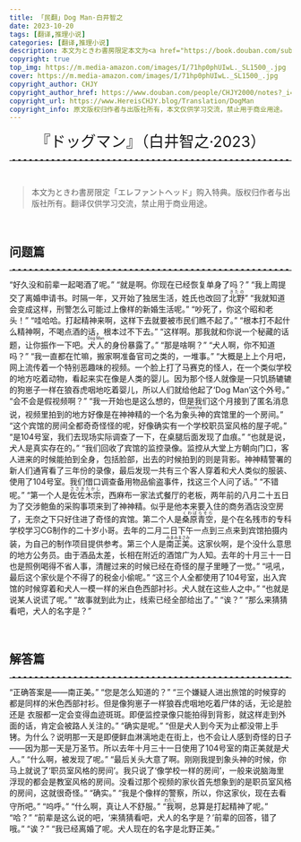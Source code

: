 ```yaml
---
title: 「民翻」Dog Man·白井智之
date: 2023-10-20
tags: [翻译,推理小说]
categories: [翻译,推理小说]
description: 本文为ときわ書房限定本文为<a href="https://book.douban.com/subject/36497658/"><b>「エレファントヘッド」</b></a>购入特典。版权归作者与出版社所有。翻译仅供学习交流，禁止用于商业用途。
copyright: true
top_img: https://m.media-amazon.com/images/I/71hp0phUIwL._SL1500_.jpg
cover: https://m.media-amazon.com/images/I/71hp0phUIwL._SL1500_.jpg
copyright_author: CHJY
copyright_author_href: https://www.douban.com/people/CHJY2000/notes?_i=2247840rKyl-MY
copyright_url: https://www.HereisCHJY.blog/Translation/DogMan
copyright_info: 原文版权归作者与出版社所有，本文仅供学习交流，禁止用于商业用途。
---
```


<html>
    <head>
        <style>
            /* 设置链接的样式 */
            p a {
                text-decoration: none;
                text-decoration-line: none;
                text-decoration-color: none;
                text-decoration-style: none;
                border-bottom: 2px solid #e3e3e3;
            }
            CENTER {
                font-size: 27PX;
                font-style: bold;
            }
            hr {
                border: none; /* 移除默认的边框样式 */
                border-top: 2.5px dashed #E3E3E3; /* 设置上边框为1像素的虚线，颜色为黑色 */
            }
            .hhr {
                border: none; /* 移除默认的边框样式 */
                border-bottom: 2.5px dotted rgba(230, 230, 230,.9); /* 设置上边框为1像素的虚线，颜色为黑色 */
            }
            .dots {
                background-image: radial-gradient(.15em .15em at center center,black,black 50%,transparent);
                background-position: bottom right;
                background-repeat: repeat-x; 
                background-size: 1em 0.3em;
                padding-bottom: .4em; 
            }
            .container {
                display: flex;
                flex-direction: column;
                align-items: center;
                justify-content: space-between;
                width: AUTO;
                background-color: transparent;
                border: .01px solid rgba(0, 0, 0,.05);
                box-sizing: border-box;
                box-shadow: 10px 10px 7.5px rgba(0, 0, 0,.1);
                padding-bottom:0px;
                padding-top:15px;
             }
            .content {
                display: flex;
            }
            .image {
                flex: 0.4;
                display: flex;
                align-items: center;
                justify-content: space-between;
                margin-left: 15px;
                margin-right: 15px;
                margin-top: -12px;
            }
            .text {
                flex: 1.2;
                padding: 10px;
                margin-right: 20px;
                text-align:justify;
            }
            .title {
                order:-1;
                display: flex;
                MARGIN-TOP:5PX;
                justify-content: space-between;
                align-items: center;
                text-align: center;
                font-size: 18px; 
            }
            @media screen and (max-width: 800px) {
                .content {
                    flex-direction: column;
                    align-items: center;
                    justify-content: flex-start;
                }
                .image {
                    order:1;
                    flex:1;
                    margin: 0;
                }
                .text {
                    order:2;
                    flex:1;
                    margin: 0;
                }
            }
        </style>
    </head>
<body>


<center> 『ドッグマン』（白井智之·2023）</center>
<HR>

<BR>

> 本文为ときわ書房限定「エレファントヘッド」购入特典。版权归作者与出版社所有。翻译仅供学习交流，禁止用于商业用途。

<BR>

## 问题篇
<HR>

“好久没和前辈一起喝酒了呢。”
“就是啊。你现在已经恢复单身了吗？”
“我上周提交了离婚申请书。时隔一年，又开始了独居生活，姓氏也改回了<ruby>北野<rt>きたの</rt></ruby>”
“我就知道会变成这样，刑警怎么可能过上像样的新婚生活呢。”
“吵死了，你这个昭和老头！”
“哇哈哈。打起精神来啊，这样下去就要被市民们瞧不起了。”
“根本打不起什么精神啊，不喝点酒的话，根本过不下去。”
“这样啊。那我就和你说一个秘藏的话题，让你振作一下吧。<ruby>犬人<rt>Dog Man</rt></ruby>的身份暴露了。”
“那是啥啊？”
“犬人啊，你不知道吗？”
“我一直都在忙嘛，搬家啊准备官司之类的，一堆事。”
“大概是上上个月吧，网上流传着一个特别恶趣味的视频。一个脸上打了马赛克的怪人，在一个类似学校的地方吃着动物，看起来实在像是人类的婴儿。因为那个怪人就像是一只饥肠辘辘的狗崽子一样在狼吞虎咽地吃着婴儿，所以人们就给他起了‘Dog Man’这个外号。”
“会不会是假视频啊？”
“我一开始也是这么想的，但是我们这个月接到了匿名消息说，视频里拍到的地方好像是在神神精的一个名为<ruby>象头神<rt>Ganesha</rt></ruby>的宾馆里的一个房间。”
“这个宾馆的房间全都奇奇怪怪的呢，好像确实有一个学校职员室风格的屋子呢。”
“是104号室，我们去现场实际调查了一下，在桌腿后面发现了血痕。”
“也就是说，犬人是真实存在的。”
“我们回收了宾馆的监控录像。监控从大堂上方朝向门口，客人进来的时候能拍到全身，包括脸部，出去的时候拍到的则是背影。神神精警署的新人们通宵看了三年份的录像，最后发现一共有三个客人穿着和犬人类似的服装、使用了104号室。我们借口调查备用物品偷盗事件，找这三个人问了话。”
“不错呢。”
“第一个人是<ruby>佐佐木宗<rt>ささきたかし</rt></ruby>，西麻布一家法式餐厅的老板，两年前的八月二十五日为了交涉鲍鱼的采购事项来到了神神精。似乎是他本来要入住的商务酒店没空房了，无奈之下只好住进了奇怪的宾馆。第二个人是<ruby>桑原青空<rt>くわばらそら</rt></ruby>，是个在名残市的专科学校学习CG制作的二十岁小哥。去年的二月二日下午一点到三点来到宾馆拍摄内装，为自己的制作项目提供参考。第三个人是<ruby>南正美<rt>みまみまさみ</rt></ruby>。这家伙啊，是个没什么意思的地方公务员。由于酒品太差，长相在附近的酒馆广为人知。去年的十月三十一日也是照例喝得不省人事，清醒过来的时候已经在奇怪的屋子里睡了一觉。”
“吼吼，最后这个家伙是个不得了的税金小偷呢。”
“这三个人全都使用了104号室，出入宾馆的时候穿着和犬人一模一样的米白色西部衬衫。犬人就在这些人之中。”
“也就是说某人说谎了呢。”
“故事就到此为止，线索已经全部给出了。”
“诶？”
“那么来猜猜看吧，犬人的名字是？”

<BR>

## 解答篇
<HR>

“正确答案是——南正美。”
“您是怎么知道的？”
“三个嫌疑人进出旅馆的时候穿的都是同样的米色西部衬衫。但是像狗崽子一样狼吞虎咽地吃着尸体的话，无论是脸还是 衣服都一定会变得血迹斑斑。即便监控录像只能拍得到背影，就这样走到外面的话，肯定会被路人关注的。”
“确实是呢。”
“但是犬人到今天为止都没带上手铐。为什么？说明那一天是即便鲜血淋漓地走在街上，也不会让人感到奇怪的日子——因为那一天是万圣节。所以去年十月三十一日使用了104号室的南正美就是犬人。”
“什么啊，被发现了呢。”
“最后关头大意了啊。刚刚我提到象头神的时候，你马上就说了‘职员室风格的房间’。我只说了‘像学校一样的房间’，一般来说脑海里浮现的都会是教室风格的房间。没看过那个视频的家伙首先想象到的是职员室风格的房间，这就很奇怪。”
“确实。”
“我是个像样的警察，所以，你这家伙，现在去看守所吧。”
“呜呼。”
“什么啊，真让人不舒服。”
“<ruby>我<rt>わたし</rt></ruby>啊，总算是打起精神了呢。”
“哈？”
“前辈是这么说的吧，‘来猜猜看吧，犬人的名字是？’前辈的回答，错了哦。”
“诶？”
“我已经离婚了呢。犬人现在的名字是北野正美。”
